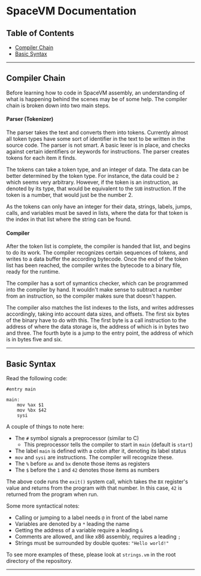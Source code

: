 # SpaceVM Documentation

## Table of Contents

* [Compiler Chain](#compiler-chain)
* [Basic Syntax](#basic-syntax)

---

## Compiler Chain

Before learning how to code in SpaceVM assembly, an understanding of what is
happening behind the scenes may be of some help. The compiler chain is broken
down into two main steps.

#### Parser (Tokenizer)

The parser takes the text and converts them into tokens. Currently almost all
token types have some sort of identifier in the text to be written in the
source code. The parser is not smart. A basic lexer is in place, and checks
against certain identifiers or keywords for instructions. The parser creates
tokens for each item it finds.

The tokens can take a token type, and an integer of data. The data can be better
determined by the token type. For instance, the data could be `2` which seems
very arbitrary. However, if the token is an instruction, as denoted by its type,
that would be equivalent to the `SUB` instruction. If the token is a number, 
that would just be the number 2.

As the tokens can only have an integer for their data, strings, labels, jumps,
calls, and variables must be saved in lists, where the data for that token is
the index in that list where the string can be found.

#### Compiler

After the token list is complete, the compiler is handed that list, and begins
to do its work. The compiler recognizes certain sequences of tokens, and
writes to a data buffer the according bytecode. Once the end of the token list
has been reached, the compiler writes the bytecode to a binary file, ready for
the runtime.

The compiler has a sort of symantics checker, which can be programmed into
the compiler by hand. It wouldn't make sense to subtract a number from an
instruction, so the compiler makes sure that doesn't happen.

The compiler also matches the list indexes to the lists, and writes addresses
accordingly, taking into account data sizes, and offsets. The first six bytes
of the binary have to do with this. The first byte is a call instruction to
the address of where the data storage is, the address of which is in bytes
two and three. The fourth byte is a jump to the entry point, the address of
which is in bytes five and six.

---

## Basic Syntax

Read the following code:

```
#entry main

main:
	mov %ax $1
	mov %bx $42
	sysi
```

A couple of things to note here:

* The `#` symbol signals a preprocessor (similar to C)
	* This preprocessor tells the compiler to start in `main` (default is
		`start`)
* The label `main` is defined with a colon after it, denoting its label
status
* `mov` and `sysi` are instructions. The compiler will recognize these.
* The `%` before `ax` and `bx` denote those items as registers
* The `$` before the `1` and `42` denotes those items as numbers

The above code runs the `exit()` system call, which takes the `BX` register's
value and returns from the program with that number. In this case, `42` is
returned from the program when run.

Some more syntactical notes:

* Calling or jumping to a label needs `@` in front of the label name
* Variables are denoted by a `*` leading the name
* Getting the address of a variable require a leading `&`
* Comments are allowed, and like x86 assembly, requires a leading `;`
* Strings must be surrounded by double quotes: `"Hello world!"`

To see more examples of these, please look at `strings.vm` in the root
directory of the repository.

---
